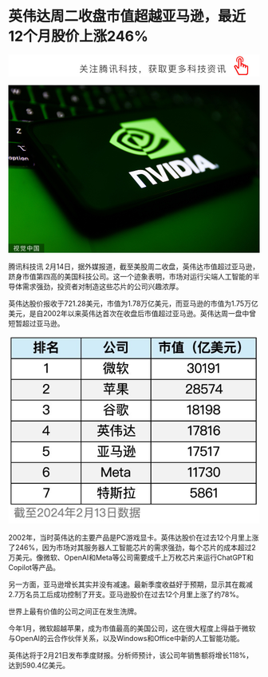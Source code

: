 # 英伟达周二收盘市值超越亚马逊，最近12个月股价上涨246%

![d700536eda891cacdb5793c0525f3c59.jpg](https://raw.githubusercontent.com/qqhsx/qqnews_image/main/2024/02/14/英伟达周二收盘市值超越亚马逊，最近12个月股价上涨246%/d700536eda891cacdb5793c0525f3c59.jpg)

![ce52530503da018c047947b05649f88e.jpg](https://raw.githubusercontent.com/qqhsx/qqnews_image/main/2024/02/14/英伟达周二收盘市值超越亚马逊，最近12个月股价上涨246%/ce52530503da018c047947b05649f88e.jpg)

腾讯科技讯
2月14日，据外媒报道，截至美股周二收盘，英伟达市值超过亚马逊，跻身市值第四高的美国科技公司。这一个迹象表明，市场对运行尖端人工智能的半导体需求强劲，投资者对制造这些芯片的公司兴趣浓厚。

英伟达股价报收于721.28美元，市值为1.78万亿美元，而亚马逊的市值为1.75万亿美元，是自2002年以来英伟达首次在收盘后市值超过亚马逊。英伟达周一盘中曾短暂超过亚马逊。

![3c30ea9beefba3aa017e942ce18636c2.jpg](https://raw.githubusercontent.com/qqhsx/qqnews_image/main/2024/02/14/英伟达周二收盘市值超越亚马逊，最近12个月股价上涨246%/3c30ea9beefba3aa017e942ce18636c2.jpg)

2002年，当时英伟达的主要产品是PC游戏显卡。英伟达股价在过去12个月里上涨了246%，因为市场对其服务器人工智能芯片的需求强劲，每个芯片的成本超过2万美元。像微软、OpenAI和Meta等公司需要成千上万枚芯片来运行ChatGPT和Copilot等产品。

另一方面，亚马逊增长其实并没有减速。最新季度收益好于预期，显示其在裁减2.7万名员工后成功控制了开支。亚马逊股价在过去12个月里上涨了约78%。

世界上最有价值的公司之间正在发生洗牌。

今年1月，微软超越苹果，成为市值最高的美国公司，这在很大程度上得益于微软与OpenAI的云合作伙伴关系，以及Windows和Office中新的人工智能功能。

英伟达将于2月21日发布季度财报。分析师预计，该公司年销售额将增长118%，达到590.4亿美元。

